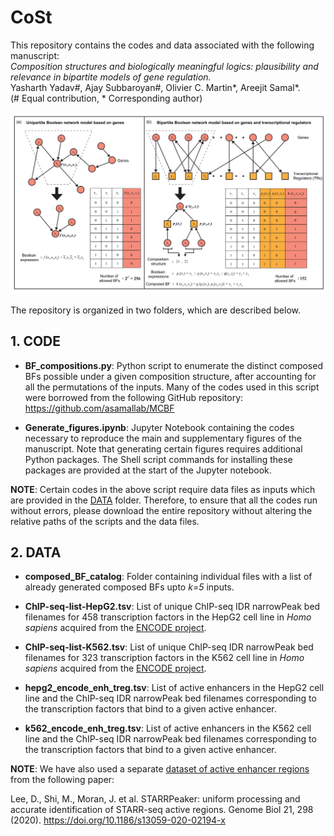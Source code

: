 # CoSt
 
This repository contains the codes and data associated with the following manuscript:<br>
<i>Composition structures and biologically meaningful logics: plausibility and relevance in bipartite models of gene regulation.</i><br>
Yasharth Yadav#, Ajay Subbaroyan#, Olivier C. Martin*, Areejit Samal*.<br>
(# Equal contribution, * Corresponding author)<br>

![schematic figure](https://github.com/asamallab/CoSt/blob/main/CoSt_schematic.png)

The repository is organized in two folders, which are described below. 

## 1. CODE
 
- **BF_compositions.py**: Python script to enumerate the distinct composed BFs possible under a given composition structure, after accounting for all the permutations of the inputs. Many of the codes used in this script were borrowed from the following GitHub repository: https://github.com/asamallab/MCBF

- **Generate_figures.ipynb**: Jupyter Notebook containing the codes necessary to reproduce the main and supplementary figures of the manuscript. Note that generating certain figures requires additional Python packages. The Shell script commands for installing these packages are provided at the start of the Jupyter notebook.

**NOTE**: Certain codes in the above script require data files as inputs which are provided in the [DATA](https://github.com/asamallab/CoSt/tree/main/DATA) folder. Therefore, to ensure that all the codes run without errors, please download the entire repository without altering the relative paths of the scripts and the data files.

## 2. DATA

- **composed_BF_catalog**: Folder containing individual files with a list of already generated composed BFs upto <i>k=5</i> inputs.

- **ChIP-seq-list-HepG2.tsv**: List of unique ChIP-seq IDR narrowPeak bed filenames for 458 transcription factors in the HepG2 cell line in *Homo sapiens* acquired from the [ENCODE project](https://www.encodeproject.org).

- **ChIP-seq-list-K562.tsv**: List of unique ChIP-seq IDR narrowPeak bed filenames for 323 transcription factors in the K562 cell line in *Homo sapiens* acquired from the [ENCODE project](https://www.encodeproject.org).

- **hepg2_encode_enh_treg.tsv**: List of active enhancers in the HepG2 cell line and the ChIP-seq IDR narrowPeak bed filenames corresponding to the transcription factors that bind to a given active enhancer.

- **k562_encode_enh_treg.tsv**: List of active enhancers in the K562 cell line and the ChIP-seq IDR narrowPeak bed filenames corresponding to the transcription factors that bind to a given active enhancer.

**NOTE**: We have also used a separate [dataset of active enhancer regions](https://static-content.springer.com/esm/art%3A10.1186%2Fs13059-020-02194-x/MediaObjects/13059_2020_2194_MOESM2_ESM.xlsx) from the following paper:

Lee, D., Shi, M., Moran, J. et al. STARRPeaker: uniform processing and accurate identification of STARR-seq active regions. Genome Biol 21, 298 (2020). https://doi.org/10.1186/s13059-020-02194-x <br>
